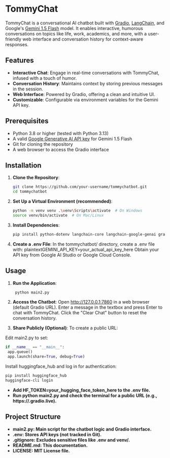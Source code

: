 # TommyChat

TommyChat is a conversational AI chatbot built with [Gradio](https://www.gradio.app/), [LangChain](https://python.langchain.com/), and Google's [Gemini 1.5 Flash](https://ai.google.dev/) model. It enables interactive, humorous conversations on topics like life, work, academics, and more, with a user-friendly web interface and conversation history for context-aware responses.

## Features
- **Interactive Chat**: Engage in real-time conversations with TommyChat, infused with a touch of humor.
- **Conversation History**: Maintains context by storing previous messages in the session.
- **Web Interface**: Powered by Gradio, offering a clean and intuitive UI.
- **Customizable**: Configurable via environment variables for the Gemini API key.

## Prerequisites
- Python 3.8 or higher (tested with Python 3.13)
- A valid [Google Generative AI API key](https://aistudio.google.com/) for Gemini 1.5 Flash
- Git for cloning the repository
- A web browser to access the Gradio interface

## Installation
1. **Clone the Repository**:
   ```bash
   git clone https://github.com/your-username/tommychatbot.git
   cd tommychatbot

2. **Set Up a Virtual Environment (recommended)**:
   ```bash 
   python -m venv venv .\venv\Scripts\activate  # On Windows
   source venv/bin/activate  # On Mac/Linux

3. **Install Dependencies**:
    ```bash
    pip install python-dotenv langchain-core langchain-google-genai gradio

4. **Create a .env File**:
In the tommychatbot/ directory, create a .env file with:
plaintextGEMINI_API_KEY=your_actual_api_key_here
Obtain your API key from Google AI Studio or Google Cloud Console.

## Usage
1. **Run the Application**:
   ```bash
    python main2.py

2. **Access the Chatbot**:
Open http://127.0.0.1:7860 in a web browser (default Gradio URL).
Enter a message in the textbox and press Enter to chat with TommyChat.
Click the "Clear Chat" button to reset the conversation history.

3. **Share Publicly (Optional)**:
To create a public URL:

Edit main2.py to set:
   ```python
if __name__ == "__main__":
    app.queue()
    app.launch(share=True, debug=True)
 ```
Install huggingface_hub and log in for authentication:
 ``` bash
pip install huggingface_hub
huggingface-cli login
 ```
- **Add HF_TOKEN=your_hugging_face_token_here to the .env file.**
- **Run python main2.py and check the terminal for a public URL (e.g., https://<some-id>.gradio.live).**


## Project Structure

- **main2.py: Main script for the chatbot logic and Gradio interface.**
- **.env: Stores API keys (not tracked in Git).**
- **.gitignore: Excludes sensitive files like .env and venv/.**
- **README.md: This documentation.**
- **LICENSE: MIT License file.**
